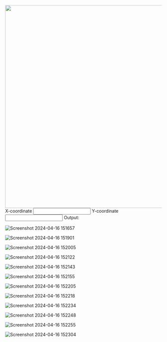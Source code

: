 <!DOCTYPE html>
<html lang="en">
<head>
    <meta charset="UTF-8">
    <meta name="viewport" content="width=device-width, initial-scale=1.0">
    <title>ImageMap</title>
</head>
<style>
    *{margin: 0;}
</style>
<script>
    function coordinate(event)
    {
        let x = event.clientX;
        let y = event.clientY;
        document.getElementById("Text1").value=x;
        document.getElementById("Text2").value=y;
    }
</script>
<body>
    <IMG src="bg.png" width="1535" height="650" usemap="#MapNew" onmousemove="coordinate(event)">
        <MAP name="MapNew">
            <AREA shape="rect" coords="160,359,376,443" href="https://www.makemytrip.com/hotels/hotel-listing/?topHtlId=201712071752368734&city=CTMAA&country=IN&checkin=04132024&checkout=04142024&roomStayQualifier=2e0e&totalGuestCount=2&roomCount=1&cmp=googlehoteldfinder_DH_META_Paid_selected_IN_mapresults_201712071752368734&_uCurrency=INR&Campaign=20613919640&locusId=CTMAA&locusType=city&mtkeys=b1e79af8-c554-48b3-a52c-85fea70907c2&au=&gclid=Cj0KCQjwlN6wBhCcARIsAKZvD5iBWH_sKzcQ-sYrPVV0CsKUtGbCrrPjzCzd6cFU2R0VyBaiO8_RWIQaAlTaEALw_wcB" title="Moon view beach resort">
                <AREA shape="rect" coords="406,278,536,332" href="https://www.agoda.com/search?campaignid=21176660567&searchdatetype=selected&lt=1&numberofchildren=0&childages=&gsite=mapresults&partnercurrency=INR&roomid=655899473&pricetax=330.62&pricetotal=3085.76&rateplan=937fa546-fec5-fcbc-2b5d-04f22c071a13&usercountry=IN&currency=INR&userdevice=desktop&verif=false&audience_list=&mcid=332&booking_source=cpc&adtype=1&push_id=CgYIgJbnsAYSBgiAueywBhgBIKDy7xIqDBgBKggiAggBKgIIBA%3D%3D937fa546-fec5-fcbc-2b5d-04f22c071a13_20240412_10&gclid=Cj0KCQjwlN6wBhCcARIsAKZvD5g7RTaTN6JjXjGwhXTSIBNj2jEWvioBiR5E6ERoIoKHIBOLpYgYDhwaAkeBEALw_wcB&los=1&adults=2&rooms=1&checkin=2024-04-13&checkout=2024-04-14&selectedproperty=39581984&city=17269&cid=1918349&pslc=1&ds=IUpATh8VkRCiNnAT" title="Laksh Grand Resort">
                    <AREA shape="rect" coords="539,345,667,407" href="https://www.goibibo.com/hotels/meta/google/4354390963378411938/3540257811845764463/%7B%22ci%22:%2220240413%22,%22co%22:%2220240414%22,%22r%22:%221-2_0%22,%22ibp%22:%22v15%22%7D/?hquery={%22ci%22:%2220240413%22,%22co%22:%2220240414%22,%22r%22:%221-2_0%22,%22qd%22:%2220240413-20240414-1-2_0%22,%22ibp%22:%22v15%22}&utm_source=meta&cmp=META|google|cpc_hpa|googlehoteldfinder|Hotel_Price_Ads_3540257811845764463|META&utm_medium=cpc_hpa&utm_campaign=Hotel_Price_Ads_19905350044_3540257811845764463&vendor=gds&p=1636.40&c=INR&bookingSource=commissions&adType=1&gclid=Cj0KCQjwlN6wBhCcARIsAKZvD5iq5W5ntjSqfMfzNq0F0wSaCOn3dwkJw3Tig3aqE1EUBWPbvzKjAhcaArdQEALw_wcB" title="Country club Lee Crysstal - Boutique Hotel">
                        <AREA shape="rect" coords="742,162,919,218" href="https://www.makemytrip.com/hotels/hotel-listing/?topHtlId=202109211631562045&city=CTMAA&country=IN&checkin=04132024&checkout=04142024&roomStayQualifier=2e0e&totalGuestCount=2&roomCount=1&cmp=googlehoteldfinder_DH_META_Paid_selected_IN_mapresults_202109211631562045&_uCurrency=INR&Campaign=20607960138&locusId=CTMAA&locusType=city&mtkeys=3ea0338e-cf36-453a-bc7c-c382698d6ca7&au=&gclid=Cj0KCQjwlN6wBhCcARIsAKZvD5gWDllpXvek6_tZCDcm1sRYgZE-3w3I1jYg2b3tZrbNOFVXFiORQK4aAhM3EALw_wcB" title="Le Grace chennai ECR">
                            <AREA shape="rect" coords="1102,397,1302,447" href="https://www.goibibo.com/hotels/meta/google/4354390963378411938/9148435948091139586/%7B%22ci%22:%2220240413%22,%22co%22:%2220240414%22,%22r%22:%221-2_0%22,%22ibp%22:%22%22%7D/?hquery={%22ci%22:%2220240413%22,%22co%22:%2220240414%22,%22r%22:%221-2_0%22,%22qd%22:%2220240413-20240414-1-2_0%22,%22ibp%22:%22%22}&utm_source=meta&cmp=META|google|cpc_hpa|googlehoteldfinder|Hotel_Price_Ads_9148435948091139586|META&utm_medium=cpc_hpa&utm_campaign=Hotel_Price_Ads_19905408880_9148435948091139586&vendor=&p=21186.90&c=INR&bookingSource=commissions&adType=1&gclid=Cj0KCQjwlN6wBhCcARIsAKZvD5iVKB2gnAmkqssixOUUTLRI5VUHnbzeIEoIB9OKpfHmnlCtRsgHHs4aApKbEALw_wcB" title="Mer Vue Villa (Beach house)">
                                <AREA shape="rect" coords="1076,69,1220,112" href="https://www.agoda.com/search?campaignid=21176660567&searchdatetype=selected&lt=1&numberofchildren=0&childages=&gsite=mapresults&partnercurrency=INR&roomid=565105220&pricetax=183.60&pricetotal=1713.60&rateplan=85baaefd-ec1c-e203-6ca2-f8eb2c1cb9fb&usercountry=IN&currency=INR&userdevice=desktop&verif=false&audience_list=&mcid=332&booking_source=cpc&adtype=1&push_id=CgYIgJbnsAYSBgiAueywBhgBINymhAEqDBgBKggiAggBKgIIBA%3D%3D85baaefd-ec1c-e203-6ca2-f8eb2c1cb9fb_20240412_10&gclid=Cj0KCQjwlN6wBhCcARIsAKZvD5g9nlLSTab6PdGHzDlDE_O3sPX4chFt2OcJ6MSwmuQdiKuXjwJ9wcwaAkkYEALw_wcB&los=1&adults=2&rooms=1&checkin=2024-04-13&checkout=2024-04-14&selectedproperty=2167644&city=17269&cid=1918349&pslc=1&ds=lMZDA4D1wPuieZNR" title="Grand Bay resort">
        </MAP>
        <br>
        X-coordinate
            <input type="text" id="Text1">
        Y-coordinate 
            <input type="text" id="Text2">
</body>
</html>
Output:

![Screenshot 2024-04-16 151657](https://github.com/Sanjaikee/NearMe/assets/150231888/d15eddc4-3412-40d6-adb9-c31f1f28834a)


![Screenshot 2024-04-16 151901](https://github.com/Sanjaikee/NearMe/assets/150231888/341fc177-c409-47f8-af15-5156b31f3508)

![Screenshot 2024-04-16 152005](https://github.com/Sanjaikee/NearMe/assets/150231888/03cf2e5f-9468-4ab8-b542-c79101f9265f)

![Screenshot 2024-04-16 152122](https://github.com/Sanjaikee/NearMe/assets/150231888/232c9bcb-fc9a-4a58-9d9d-fdc514c8f59e)

![Screenshot 2024-04-16 152143](https://github.com/Sanjaikee/NearMe/assets/150231888/b2895d8a-bf9f-4e9d-a3e4-7c3319b14213)

![Screenshot 2024-04-16 152155](https://github.com/Sanjaikee/NearMe/assets/150231888/93bf8c2f-302a-44b6-a777-1675e2cbb4c3)

![Screenshot 2024-04-16 152205](https://github.com/Sanjaikee/NearMe/assets/150231888/da20a5a6-8315-44d6-93c3-753179f11f23)

![Screenshot 2024-04-16 152218](https://github.com/Sanjaikee/NearMe/assets/150231888/79224e8a-f618-4d73-9475-fe1ec7d44e53)

![Screenshot 2024-04-16 152234](https://github.com/Sanjaikee/NearMe/assets/150231888/a76c9c7b-0eed-4665-91e0-03af54ac9b37)

![Screenshot 2024-04-16 152248](https://github.com/Sanjaikee/NearMe/assets/150231888/689cf54d-a1df-4fd7-a319-1fbb80934c70)

![Screenshot 2024-04-16 152255](https://github.com/Sanjaikee/NearMe/assets/150231888/77a22aa7-119d-4b26-88a1-cf332cf9a9eb)


![Screenshot 2024-04-16 152304](https://github.com/Sanjaikee/NearMe/assets/150231888/842419a3-560e-4661-96b4-727fc721ec62)




